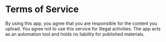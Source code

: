 # Terms of Service

By using this app, you agree that you are responsible for the content you upload. You agree not to use this service for illegal activities. The app acts as an automation tool and holds no liability for published materials.
